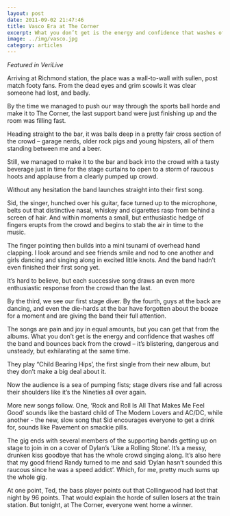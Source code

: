 ```yaml
---
layout: post
date: 2011-09-02 21:47:46
title: Vasco Era at The Corner
excerpt: What you don’t get is the energy and confidence that washes off the band and bounces back from the crowd – it’s blistering, dangerous and unsteady, but exhilarating at the same time.
image: ../img/vasco.jpg
category: articles
---
```


*Featured in VeriLive*

Arriving at Richmond station, the place was a wall-to-wall with sullen, post match footy fans. From the dead eyes and grim scowls it was clear someone had lost, and badly.

By the time we managed to push our way through the sports ball horde and make it to The Corner, the last support band were just finishing up and the room was filling fast.

Heading straight to the bar, it was balls deep in a pretty fair cross section of the crowd – garage nerds, older rock pigs and young hipsters, all of them standing between me and a beer.

Still, we managed to make it to the bar and back into the crowd with a tasty beverage just in time for the stage curtains to open to a storm of raucous hoots and applause from a clearly pumped up crowd.

Without any hesitation the band launches straight into their first song.

Sid, the singer, hunched over his guitar, face turned up to the microphone, belts out that distinctive nasal, whiskey and cigarettes rasp from behind a screen of hair. And within moments a small, but enthusiastic hedge of fingers erupts from the crowd and begins to stab the air in time to the music.

The finger pointing then builds into a mini tsunami of overhead hand clapping. I look around and see friends smile and nod to one another and girls dancing and singing along in excited little knots. And the band hadn’t even finished their first song yet.

It’s hard to believe, but each successive song draws an even more enthusiastic response from the crowd than the last.

By the third, we see our first stage diver. By the fourth, guys at the back are dancing, and even the die-hards at the bar have forgotten about the booze for a moment and are giving the band their full attention.

The songs are pain and joy in equal amounts, but you can get that from the albums. What you don’t get is the energy and confidence that washes off the band and bounces back from the crowd – it’s blistering, dangerous and unsteady, but exhilarating at the same time.

They play “Child Bearing Hips’, the first single from their new album, but they don’t make a big deal about it. Now the audience is a sea of pumping fists; stage divers rise and fall across their shoulders like it’s the Nineties all over again.

More new songs follow. One, ‘Rock and Roll Is All That Makes Me Feel Good’ sounds like the bastard child of The Modern Lovers and AC/DC, while another - the new, slow song that Sid encourages everyone to get a drink for, sounds like Pavement on smackie pills.

The gig ends with several members of the supporting bands getting up on stage to join in on a cover of Dylan’s ‘Like a Rolling Stone’. It’s a messy, drunken kiss goodbye that has the whole crowd singing along. It’s also here that my good friend Randy turned to me and said ‘Dylan hasn’t sounded this raucous since he was a speed addict’. Which, for me, pretty much sums up the whole gig.

At one point, Ted, the bass player points out that Collingwood had lost that night by 96 points. That would explain the horde of sullen losers at the train station. But tonight, at The Corner, everyone went home a winner.